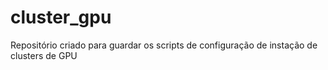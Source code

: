 # cluster_gpu
Repositório criado para guardar os scripts de configuração de instação de clusters de GPU
